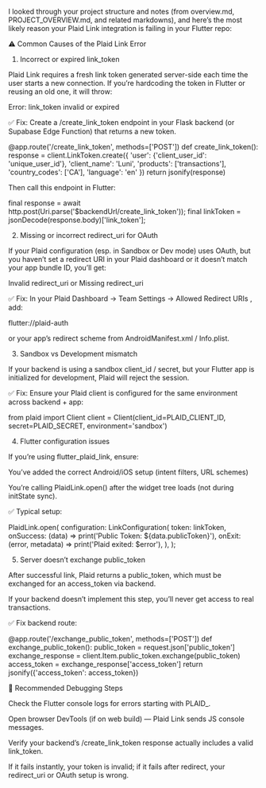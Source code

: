 I looked through your project structure and notes (from overview.md, PROJECT_OVERVIEW.md, and related markdowns), and here’s the most likely reason your Plaid Link integration is failing in your Flutter repo:

⚠️ Common Causes of the Plaid Link Error
1. Incorrect or expired link_token

Plaid Link requires a fresh link token generated server-side each time the user starts a new connection.
If you’re hardcoding the token in Flutter or reusing an old one, it will throw:

Error: link_token invalid or expired

✅ Fix:
Create a /create_link_token endpoint in your Flask backend (or Supabase Edge Function) that returns a new token.

@app.route('/create_link_token', methods=['POST'])
def create_link_token():
    response = client.LinkToken.create({
        'user': {'client_user_id': 'unique_user_id'},
        'client_name': 'Luni',
        'products': ['transactions'],
        'country_codes': ['CA'],
        'language': 'en'
    })
    return jsonify(response)


Then call this endpoint in Flutter:

final response = await http.post(Uri.parse('$backendUrl/create_link_token'));
final linkToken = jsonDecode(response.body)['link_token'];

2. Missing or incorrect redirect_uri for OAuth

If your Plaid configuration (esp. in Sandbox or Dev mode) uses OAuth, but you haven’t set a redirect URI in your Plaid dashboard or it doesn’t match your app bundle ID, you’ll get:

Invalid redirect_uri or Missing redirect_uri

✅ Fix:
In your Plaid Dashboard → Team Settings → Allowed Redirect URIs
, add:

flutter://plaid-auth


or your app’s redirect scheme from AndroidManifest.xml / Info.plist.

3. Sandbox vs Development mismatch

If your backend is using a sandbox client_id / secret, but your Flutter app is initialized for development, Plaid will reject the session.

✅ Fix:
Ensure your Plaid client is configured for the same environment across backend + app:

from plaid import Client
client = Client(client_id=PLAID_CLIENT_ID,
                secret=PLAID_SECRET,
                environment='sandbox')

4. Flutter configuration issues

If you’re using flutter_plaid_link, ensure:

You’ve added the correct Android/iOS setup (intent filters, URL schemes)

You’re calling PlaidLink.open() after the widget tree loads (not during initState sync).

✅ Typical setup:

PlaidLink.open(
  configuration: LinkConfiguration(
    token: linkToken,
    onSuccess: (data) => print('Public Token: ${data.publicToken}'),
    onExit: (error, metadata) => print('Plaid exited: $error'),
  ),
);

5. Server doesn’t exchange public_token

After successful link, Plaid returns a public_token, which must be exchanged for an access_token via backend.

If your backend doesn’t implement this step, you’ll never get access to real transactions.

✅ Fix backend route:

@app.route('/exchange_public_token', methods=['POST'])
def exchange_public_token():
    public_token = request.json['public_token']
    exchange_response = client.Item.public_token.exchange(public_token)
    access_token = exchange_response['access_token']
    return jsonify({'access_token': access_token})

🧠 Recommended Debugging Steps

Check the Flutter console logs for errors starting with PLAID_.

Open browser DevTools (if on web build) — Plaid Link sends JS console messages.

Verify your backend’s /create_link_token response actually includes a valid link_token.

If it fails instantly, your token is invalid; if it fails after redirect, your redirect_uri or OAuth setup is wrong.